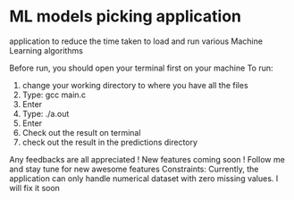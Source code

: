 # ML models picking application
application to reduce the time taken to load and run various Machine Learning algorithms

Before run, you should open your terminal first on your machine
To run:
1. change your working directory to where you have all the files
2. Type: gcc main.c
3. Enter
4. Type: ./a.out
5. Enter
6. Check out the result on terminal
7. check out the result in the predictions directory

Any feedbacks are all appreciated ! 
New features coming soon ! Follow me and stay tune for new awesome features 
Constraints: Currently, the application can only handle numerical dataset with zero missing values. I will fix it soon

